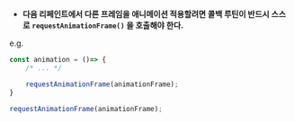 

- **다음 리페인트에서 다른 프레임을 애니메이션 적용할려면 콜백 루틴이 반드시 스스로 `requestAnimationFrame()` 을 호출해야 한다.**

e.g.
```javascript
const animation = ()=> {
    /* ... */

    requestAnimationFrame(animationFrame);
}

requestAnimationFrame(animationFrame);
```